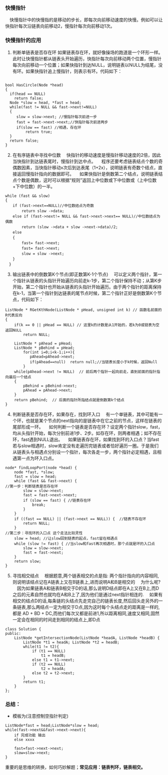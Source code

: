### 快慢指针
&emsp;快慢指针中的快慢指的是移动的步长，即每次向前移动速度的快慢。例如可以让快指针每次沿链表向前移动2，慢指针每次向前移动1次。

### 快慢指针的应用
1. 判断单链表是否存在环
如果链表存在环，就好像操场的跑道是一个环形一样。此时让快慢指针都从链表头开始遍历，快指针每次向前移动两个位置，慢指针每次向前移动一个位置；如果快指针到达NULL，说明链表以NULL为结尾，没有环。如果快指针追上慢指针，则表示有环。代码如下：
```

bool HasCircle(Node *head)
{
  if(head == NULL)
    return false;
  Node *slow = head, *fast = head;
  while(fast != NULL && fast->next!=NULL)
  {
     slow = slow->next; //慢指针每次前进一步
     fast = fast->next->next;//快指针每次前进两步
     if(slow == fast) //相遇，存在环
         return true;
  }
  return false;
}
```
2. 在有序链表中寻找中位数
&emsp;快指针的移动速度是慢指针移动速度的2倍，因此当快指针到达链表尾时，慢指针到达中点。
&emsp;程序还要考虑链表结点个数的奇偶数因素，当快指针移动x次后到达表尾（1+2x），说明链表有奇数个结点，直接返回慢指针指向的数据即可。
&emsp;如果快指针是倒数第二个结点，说明链表结点个数是偶数，这时可以根据“规则”返回上中位数或下中位数或（上中位数+下中位数）的一半。
```
while (fast && slow)
{
　　if (fast->next==NULL)//中位数结点为奇数
　　    return slow ->data;
　　else if (fast->next!= NULL && fast->next->next== NULL)//中位数结点为偶数
　　    return (slow ->data + slow ->next->data)/2;
　　else
　　{
　　    fast= fast->next;
　    　fast= fast->next;
　　    slow = slow ->next;
　　}
　}
```
3. 输出链表中的倒数第K个节点(即正数第K-1个节点)
&emsp;可以定义两个指针，第一个指针从链表的头指针开始遍历向前走k-1步，第二个指针保持不动；从第K步开始，第二个指针也开始从链表的头指针开始遍历。由于两个指针的距离保持在k-1，当第一个指针到达链表的尾节点时候，第二个指针正好是倒数第K个节点，代码如下：
```
ListNode * RGetKthNode(ListNode * pHead, unsigned int k) // 函数名前面的R代表反向  
{  
    if(k == 0 || pHead == NULL) // 这里k的计数是从1开始的，若k为0或链表为空返回NULL  
        return NULL;  
  
    ListNode * pAhead = pHead;  
    ListNode * pBehind = pHead;  
        for(int i=0;i<k-1;i++){  
           pAhead=pAhead->next;  
           if(pAhead==null)  return null;//当链表长度小于k时候，返回Null  
        }  
    while(pAhead->next != NULL)  // 前后两个指针一起向前走，直到前面的指针指向最后一个结点  
    {  
        pBehind = pBehind->next;  
        pAhead = pAhead->next;  
    }  
    return pBehind;  // 后面的指针所指结点就是倒数第k个结点  
} 
```
4. 判断链表是否存在环，如果存在，找到环入口
&emsp;有一个单链表，其中可能有一个环，也就是某个节点的next指向的是链表中在它之前的节点，这样在链表的尾部形成一环。
&emsp;如何判断一个链表是否存在环？设定两个指针slow，fast，均从头指针开始，每次分别前进1步、2步。如存在环，则两者相遇；如不存在环，fast遇到NULL退出。
&emsp;如果链表存在环，如果找到环的入口点？当fast若与slow相遇时，slow肯定没有走遍历完链表或者恰好遍历一圈。于是我们从链表头与相遇点分别设一个指针，每次各走一步，两个指针必定相遇，且相遇第一点为环入口点。
```
node* findLoopPort(node *head) {
    node *fast, *slow;
    fast = slow = head;
    while (fast && fast->next) {  
//第一步：判断链表是否存在环
        slow = slow->next;
        fast = fast->next->next;
        if (slow == fast) { //链表存在环
            break;
        }
    }
    if ((fast == NULL) || (fast->next == NULL)) {  //链表不存在环
        return NULL;
    }
//第二步：寻找环的入口点 这个走法比较灵性
    slow = head; //让slow回到链表的起点，fast留在相遇点
    while (slow != fast) { //当slow和fast再次相遇时，那个点就是环的入口点
        slow = slow->next;
        fast = fast->next;
    }
    return slow;
}
```

5. 寻找相交结点
&emsp;根据题意,两个链表相交的点是指: 两个指针指向的内容相同,则说明该结点记在A链表上又在B链表上,进而说明A和B是相交的
&emsp;为什么呢?
&emsp;因为如果链表A和链表B相交于D的话,那么说明D结点即在A上又在B上,而D之后的元素自然也就均在A和B上了,因为他们是通过next指针相连的.
&emsp;如果有相交的结点D的话,每条链的头结点先走完自己的链表长度,然后回头走另外的一条链表,那么两结点一定为相交于D点,因为这时每个头结点走的距离是一样的,都是 AD + BD + DC,而他们每次又都是前进1,所以距离相同,速度又相同,固然一定会在相同的时间走到相同的结点上,即D点

```
class Solution {
public:
    ListNode *getIntersectionNode(ListNode *headA, ListNode *headB) {
        ListNode *t1 = headA; ListNode *t2 = headB;
        while(t1 != t2){
            if (t1 == NULL)
                t1 = headB;
            else t1 = t1->next;
            if (t2 == NULL)
                t2 = headA;
            else t2 = t2->next;
        }
        return t1;
    }
};
```

### 总结：
* 模板为(注意控制空指针判定)
```
ListNode*fast = head;ListNode*slow = head;
while(fast->next&&fast->next->next){
    if 完成功能 输出
    else xxxx

    fast=fast->next->next;
    slow=slow->next;
}
```
重要的是思维的转换，如何巧妙解题；**常见应用：链表判环，链表相交。**
